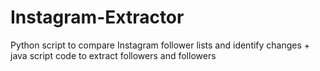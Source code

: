 # Instagram-Extractor
Python script to compare Instagram follower lists and identify changes + java script code to extract followers and followers

